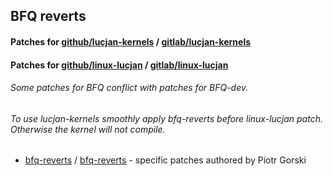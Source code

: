 ## BFQ reverts

#### Patches for [github/lucjan-kernels](https://github.com/sirlucjan/lucjan-kernels/) / [gitlab/lucjan-kernels](https://gitlab.com/sirlucjan/lucjan-kernels/)

#### Patches for [github/linux-lucjan](https://github.com/sirlucjan/linux-lucjan/) / [gitlab/linux-lucjan](https://gitlab.com/sirlucjan/linux-lucjan/)

###### Some patches for BFQ conflict with patches for BFQ-dev.

###### To use lucjan-kernels smoothly apply bfq-reverts before linux-lucjan patch. Otherwise the kernel will not compile.

* [bfq-reverts](https://github.com/sirlucjan/kernel-patches/tree/master/5.3/bfq-reverts-sep) / [bfq-reverts](https://gitlab.com/sirlucjan/kernel-patches/tree/master/5.3/bfq-reverts-sep) - specific patches authored by Piotr Gorski
